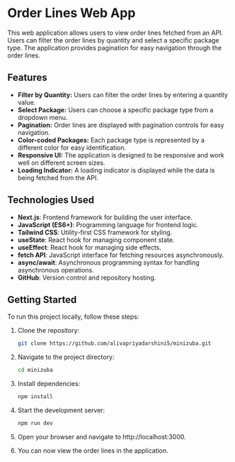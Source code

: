 # Order Lines Web App

This web application allows users to view order lines fetched from an API. Users can filter the order lines by quantity and select a specific package type. The application provides pagination for easy navigation through the order lines.

## Features

- **Filter by Quantity:** Users can filter the order lines by entering a quantity value.
- **Select Package:** Users can choose a specific package type from a dropdown menu.
- **Pagination:** Order lines are displayed with pagination controls for easy navigation.
- **Color-coded Packages:** Each package type is represented by a different color for easy identification.
- **Responsive UI:** The application is designed to be responsive and work well on different screen sizes.
- **Loading Indicator:** A loading indicator is displayed while the data is being fetched from the API.

## Technologies Used

- **Next.js**: Frontend framework for building the user interface.
- **JavaScript (ES6+)**: Programming language for frontend logic.
- **Tailwind CSS**: Utility-first CSS framework for styling.
- **useState**: React hook for managing component state.
- **useEffect**: React hook for managing side effects.
- **fetch API**: JavaScript interface for fetching resources asynchronously.
- **async/await**: Asynchronous programming syntax for handling asynchronous operations.
- **GitHub**: Version control and repository hosting.

## Getting Started

To run this project locally, follow these steps:

1. Clone the repository:

   ```bash
   git clone https://github.com/alivapriyadarshini5/minizuba.git

2. Navigate to the project directory:

   ```bash
   cd minizuba
   ```

3. Install dependencies:

   ```bash
   npm install
   ```

4. Start the development server:

   ```bash
   npm run dev
   ```

5. Open your browser and navigate to http://localhost:3000.
6. You can now view the order lines in the application.


